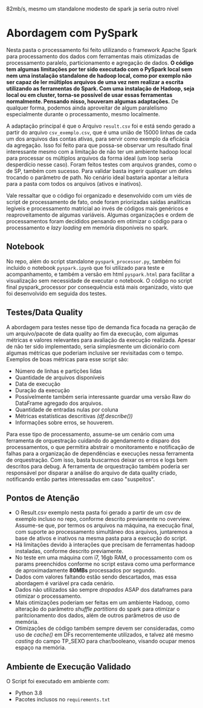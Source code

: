 82mb/s, mesmo um standalone modesto de spark ja seria outro nivel

# Abordagem com PySpark
Nesta pasta o processamento foi feito utilizando o framework Apache Spark para processamento dos dados com ferramentas mais otimizadas de processamento paralelo, particionamento e agregação de dados. __O código tem algumas limitações por ter sido executado com o PySpark local sem nem uma instalação standalone de hadoop local, como por exemplo não ser capaz de ler múltiplos arquivos de uma vez nem realizar a escrita utilizando as ferramentas do Spark. Com uma instalação de Hadoop, seja local ou em cluster, torna-se possível de usar essas ferramentas normalmente. Pensando nisso, houveram algumas adaptações.__ De qualquer forma, podemos ainda aproveitar de algum paralelismo especialmente durante o processamento, mesmo localmente. 

A adaptação principal é que o Arquivo `result.csv` foi e está sendo gerado a partir do arquivo `csv_exemplo.csv`, que é uma união de 15000 linhas de cada um dos arquivos das contas ativas, para servir como exemplo da eficácia da agregação. Isso foi feito para que possa-se observar um resultado final interessante mesmo com a limitação de não ter um ambiente hadoop local para processar os múltiplos arquivos da forma ideal (um loop seria desperdício nesse caso). Foram feitos testes com arquivos grandes, como o de SP, também com sucesso. Para validar basta ingerir qualquer um deles trocando o parâmetro de path. No cenário ideal bastaria apontar a leitura para a pasta com todos os arquivos (ativos e inativos).  

Vale ressaltar que o código foi organizado e desenvolvido com um viés de script de processamento de fato, onde foram priorizadas saídas analíticas legíveis e processamento matricial ao invés de códigos mais genéricos e reaproveitamento de algumas variáveis. Algumas organizações e ordem de processamentos foram decididos pensando em otimizar o código para o processamento e _lazy loading_ em memória disponíveis no spark.  

## Notebook
No repo, além do script standalone `pyspark_processor.py`, também foi incluido o notebook `pyspark.ipynb` que foi utilizado para teste e acompanhamento, e também a versão em html `pyspark.html` para facilitar a visualização sem necessidade de executar o notebook. O código no script final pyspark_processor por consequência está mais organizado, visto que foi desenvolvido em seguida dos testes.

## Testes/Data Quality
A abordagem para testes nesse tipo de demanda fica focada na geração de um arquivo/pacote de data quality ao fim da execução, com algumas métricas e valores relevantes para avaliação da execução realizada. Apesar de não ter sido implementado, seria simplesmente um dicionário com algumas métricas que poderiam inclusive ser revisitadas com o tempo. Exemplos de boas métricas para esse script são:
- Número de linhas e partições lidas
- Quantidade de arquivos disponíveis
- Data de execução
- Duração da execução   
- Possívelmente também seria interessante guardar uma versão Raw do DataFrame agregado dos arquivos. 
- Quantidade de entradas nulas por coluna
- Métricas estatísticas descritivas _(df.describe())_ 
- Informações sobre erros, se houverem.

Para esse tipo de processamento, assume-se um cenário com uma ferramenta de orquestração cuidando do agendamento e disparo dos processamentos, o que permitira abstrair o monitoramento e notificação de falhas para a organização de dependências e execuções nessa ferramenta de orquestração. Com isso, basta buscarmos deixar os erros e logs bem descritos para debug. A ferramenta de orquestração também poderia ser responsável por disparar a análise do arquivo de data quality criado, notificando então partes interessadas em caso "suspeitos".

## Pontos de Atenção
- O Result.csv exemplo nesta pasta foi gerado a partir de um csv de exemplo incluso no repo, conforme descrito previamente no overview. Assume-se que, por termos os arquivos na máquina, na execução final, com suporte ao processamento simultâneo dos arquivos, juntaremos a base de ativos e inativos na mesma pasta para a execução do script.
- Há limitações devido à interações que precisam de ferramentas hadoop instaladas, conforme descrito previamente.
- No teste em uma máquina com i7, 16gb RAM, o processamento com os params preenchidos conforme no script estava como uma performance de aproximadamente __80MBs__ processados por segundo.
- Dados com valores faltando estão sendo descartados, mas essa abordagem é variável pra cada cenário.
- Dados não utilizados são sempre _dropados_ ASAP dos dataframes para otimizar o processamento.
- Mais otimizações poderiam ser feitas em um ambiente Hadoop, como alteração do parâmetro _shuffle partitions_ do spark para otimizar o paritcionamento dos dados, além de outros parâmetros de uso de memória.
- Otimizações de código também sempre devem ser consideradas, como uso de _cache()_ em DFs recorrentemente utilizados, e talvez até mesmo _casting_ do campo TP_SEXO para char/booleano, visando ocupar menos espaço na memória.


## Ambiente de Execução Validado
O Script foi executado em ambiente com:  
- Python 3.8
- Pacotes inclusos no `requirements.txt`